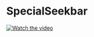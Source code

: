 # SpecialSeekbar
[![Watch the video](https://i.imgur.com/vKb2F1B.png)](https://github.com/AMBE1203/SpecialSeekbar/blob/master/demo/device-2020-02-26-173247.mp4)

